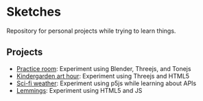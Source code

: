 # Sketches

Repository for personal projects while trying to learn things.

## Projects

- [Practice room](https://elavins.github.io/sketches/practice_room/): Experiment using Blender, Threejs, and Tonejs
- [Kindergarden art hour](https://elavins.github.io/sketches/kinder_art/): Experiment using Threejs and HTML5
- [Sci-fi weather](https://elavins.github.io/sketches/weather/): Experiment using p5js while learning about APIs
- [Lemmings](https://elavins.github.io/sketches/lemmings/): Experiment using HTML5 and JS
